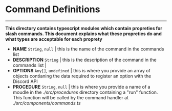 # Command Definitions

---

**This directory contains typescript modules which contain propreties for slash commands. This document explains what these propreties do and what types are acceptable for each proprety**

- **NAME** `String`, `null` |  this is the name of the command in the commands list 
- **DESCRIPTION**  `String` | this is the description of the command in the commands list | 
- **OPTIONS** `Any[]`, `undefined` | this is where you provide an array of objects contianing the data required to register an option with the Discord API
- **PROCEDURE** `String`, `null` | this is where you provide a name of a moudle in the *./src/procedures* directory containing a "run" function. This function will be called by the command handler at *./src/components/commands.ts*
